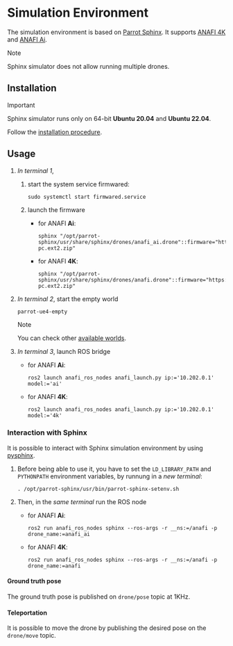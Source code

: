 # Simulation Environment

The simulation environment is based on [Parrot Sphinx](https://developer.parrot.com/docs/sphinx/index.html). It supports [ANAFI 4K](https://developer.parrot.com/docs/sphinx/supported_drones.html#anafi) and [ANAFI Ai](https://developer.parrot.com/docs/sphinx/supported_drones.html#anafi-ai).

> [!NOTE]
> Sphinx simulator does not allow running multiple drones.

## Installation

> [!IMPORTANT]
> Sphinx simulator runs only on 64-bit **Ubuntu 20.04** and **Ubuntu 22.04**.

Follow the [installation procedure](https://developer.parrot.com/docs/sphinx/installation.html).

## Usage

1. *In terminal 1*,

   1. start the system service firmwared:

          sudo systemctl start firmwared.service
   
   2. launch the firmware
  
      * for ANAFI **Ai**:
      
            sphinx "/opt/parrot-sphinx/usr/share/sphinx/drones/anafi_ai.drone"::firmware="https://firmware.parrot.com/Versions/anafi2/pc/%23latest/images/anafi2-pc.ext2.zip"
      
      * for ANAFI **4K**:
      
            sphinx "/opt/parrot-sphinx/usr/share/sphinx/drones/anafi.drone"::firmware="https://firmware.parrot.com/Versions/anafi/pc/%23latest/images/anafi-pc.ext2.zip"

2. *In terminal 2*, start the empty world

       parrot-ue4-empty

   > [!NOTE]
   > You can check other [available worlds](https://developer.parrot.com/docs/sphinx/available_worlds.html).

3. *In terminal 3*, launch ROS bridge
  
   * for ANAFI **Ai**:
      
         ros2 launch anafi_ros_nodes anafi_launch.py ip:='10.202.0.1' model:='ai'

   * for ANAFI **4K**:
      
         ros2 launch anafi_ros_nodes anafi_launch.py ip:='10.202.0.1' model:='4k'

### Interaction with Sphinx

It is possible to interact with Sphinx simulation environment by using [pysphinx](https://developer.parrot.com/docs/sphinx/pysphinxapi.html).

1. Before being able to use it, you have to set the `LD_LIBRARY_PATH` and `PYTHONPATH` environment variables, by runnung in a *new terminal*:

       . /opt/parrot-sphinx/usr/bin/parrot-sphinx-setenv.sh

2. Then, in the *same terminal* run the ROS node

   * for ANAFI **Ai**:
      
         ros2 run anafi_ros_nodes sphinx --ros-args -r __ns:=/anafi -p drone_name:=anafi_ai

   * for ANAFI **4K**:
      
         ros2 run anafi_ros_nodes sphinx --ros-args -r __ns:=/anafi -p drone_name:=anafi

#### Ground truth pose

The ground truth pose is published on `drone/pose` topic at 1KHz.

#### Teleportation

It is possible to move the drone by publishing the desired pose on the `drone/move` topic.
